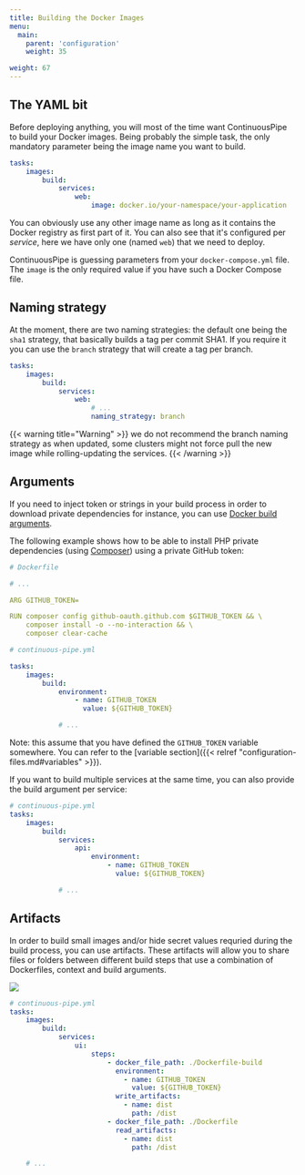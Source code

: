 ```yaml
---
title: Building the Docker Images
menu:
  main:
    parent: 'configuration'
    weight: 35

weight: 67
---
```

## The YAML bit

Before deploying anything, you will most of the time want ContinuousPipe to build your Docker images. Being probably the simple task, the only mandatory parameter being the image name you want to build.

``` yaml
tasks:
    images:
        build:
            services:
                web:
                    image: docker.io/your-namespace/your-application
```

You can obviously use any other image name as long as it contains the Docker registry as first part of it. You can also see that it's configured per _service_, here we have only one (named `web`) that we need to deploy.

ContinuousPipe is guessing parameters from your `docker-compose.yml` file. The `image` is the only required value if you have such a Docker Compose file.

## Naming strategy
At the moment, there are two naming strategies: the default one being the `sha1` strategy, that basically builds a tag per commit SHA1. If you require it you can use the `branch` strategy that will create a tag per branch.

``` yaml
tasks:
    images:
        build:
            services:
                web:
                    # ...
                    naming_strategy: branch
```

{{< warning title="Warning" >}}
we do not recommend the branch naming strategy as when updated, some clusters might not force pull the new image while rolling-updating the services.
{{< /warning >}}

## Arguments

If you need to inject token or strings in your build process in order to download private dependencies for instance, you can use [Docker build arguments](https://docs.docker.com/engine/reference/builder/#/arg).

The following example shows how to be able to install PHP private dependencies (using [Composer](http://getcomposer.org/)) using a private GitHub token:

``` yaml
# Dockerfile

# ...

ARG GITHUB_TOKEN=

RUN composer config github-oauth.github.com $GITHUB_TOKEN && \
    composer install -o --no-interaction && \
    composer clear-cache

# continuous-pipe.yml

tasks:
    images:
        build:
            environment:
                - name: GITHUB_TOKEN
                  value: ${GITHUB_TOKEN}

            # ...
```
Note: this assume that you have defined the `GITHUB_TOKEN` variable somewhere. You can refer to the [variable section]({{< relref "configuration-files.md#variables" >}}).

If you want to build multiple services at the same time, you can also provide the build argument per service:

``` yaml
# continuous-pipe.yml
tasks:
    images:
        build:
            services:
                api:
                    environment:
                        - name: GITHUB_TOKEN
                          value: ${GITHUB_TOKEN}

            # ...
```

## Artifacts

In order to build small images and/or hide secret values requried during the build process, you can use artifacts. These artifacts will allow you to share files or folders between different build steps that use a combination of Dockerfiles, context and build arguments.

![](/images/multi-step-building.png)

``` yaml
# continuous-pipe.yml
tasks:
    images:
        build:
            services:
                ui:
                    steps:
                        - docker_file_path: ./Dockerfile-build
                          environment:
                            - name: GITHUB_TOKEN
                              value: ${GITHUB_TOKEN}
                          write_artifacts:
                            - name: dist
                              path: /dist
                        - docker_file_path: ./Dockerfile
                          read_artifacts:
                            - name: dist
                              path: /dist

    # ...
```


